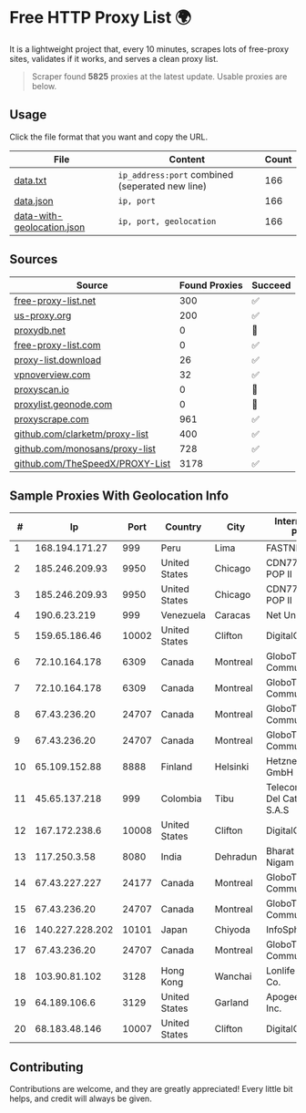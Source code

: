 
# Free HTTP Proxy List 🌍

It is a lightweight project that, every 10 minutes, scrapes lots of free-proxy sites, validates if it works, and serves a clean proxy list.


> Scraper found **5825** proxies at the latest update. Usable proxies are below.

## Usage

Click the file format that you want and copy the URL.


|File|Content|Count|
|----|-------|-----|
|[data.txt](https://raw.githubusercontent.com/themiralay/Proxy-List-World/master/data.txt)|`ip_address:port` combined (seperated new line)|166|
|[data.json](https://raw.githubusercontent.com/themiralay/Proxy-List-World/master/data.json)|`ip, port`|166|
|[data-with-geolocation.json](https://raw.githubusercontent.com/themiralay/Proxy-List-World/master/data-with-geolocation.json)|`ip, port, geolocation`|166|

## Sources

|Source|Found Proxies|Succeed|
|------|-------------|-------|
|[free-proxy-list.net](https://free-proxy-list.net)|300|✅|
|[us-proxy.org](https://www.us-proxy.org)|200|✅|
|[proxydb.net](http://proxydb.net)|0|🚫|
|[free-proxy-list.com](https://free-proxy-list.com/?page=&port=&type%5B%5D=http&type%5B%5D=https&up_time=0&search=Search)|0|✅|
|[proxy-list.download](https://www.proxy-list.download/HTTP)|26|✅|
|[vpnoverview.com](https://vpnoverview.com/privacy/anonymous-browsing/free-proxy-servers)|32|✅|
|[proxyscan.io](https://www.proxyscan.io)|0|🚫|
|[proxylist.geonode.com](https://proxylist.geonode.com/api/proxy-list?limit=300&page=1&sort_by=lastChecked&sort_type=desc&protocols=http,https)|0|🚫|
|[proxyscrape.com](https://api.proxyscrape.com/v2/?request=displayproxies&protocol=http&timeout=10000&country=all&ssl=all&anonymity=all)|961|✅|
|[github.com/clarketm/proxy-list](https://raw.githubusercontent.com/clarketm/proxy-list/master/proxy-list-raw.txt)|400|✅|
|[github.com/monosans/proxy-list](https://raw.githubusercontent.com/monosans/proxy-list/main/proxies/http.txt)|728|✅|
|[github.com/TheSpeedX/PROXY-List](https://raw.githubusercontent.com/TheSpeedX/PROXY-List/master/http.txt)|3178|✅|


## Sample Proxies With Geolocation Info

|#|Ip|Port|Country|City|Internet Service Provider|
|-|--|----|-------|----|-------------------------|
|1|168.194.171.27|999|Peru|Lima|FASTNET|
|2|185.246.209.93|9950|United States|Chicago|CDN77 - Chicago POP II|
|3|185.246.209.93|9950|United States|Chicago|CDN77 - Chicago POP II|
|4|190.6.23.219|999|Venezuela|Caracas|Net Uno|
|5|159.65.186.46|10002|United States|Clifton|DigitalOcean, LLC|
|6|72.10.164.178|6309|Canada|Montreal|GloboTech Communications|
|7|72.10.164.178|6309|Canada|Montreal|GloboTech Communications|
|8|67.43.236.20|24707|Canada|Montreal|GloboTech Communications|
|9|67.43.236.20|24707|Canada|Montreal|GloboTech Communications|
|10|65.109.152.88|8888|Finland|Helsinki|Hetzner Online GmbH|
|11|45.65.137.218|999|Colombia|Tibu|Telecomunicaciones Del Catatumbo S.A.S|
|12|167.172.238.6|10008|United States|Clifton|DigitalOcean, LLC|
|13|117.250.3.58|8080|India|Dehradun|Bharat Sanchar Nigam Ltd|
|14|67.43.227.227|24177|Canada|Montreal|GloboTech Communications|
|15|67.43.236.20|24707|Canada|Montreal|GloboTech Communications|
|16|140.227.228.202|10101|Japan|Chiyoda|InfoSphere|
|17|67.43.236.20|24707|Canada|Montreal|GloboTech Communications|
|18|103.90.81.102|3128|Hong Kong|Wanchai|Lonlife Technology Co.|
|19|64.189.106.6|3129|United States|Garland|Apogee Telecom Inc.|
|20|68.183.48.146|10007|United States|Clifton|DigitalOcean, LLC|



## Contributing

Contributions are welcome, and they are greatly appreciated! Every
little bit helps, and credit will always be given.

